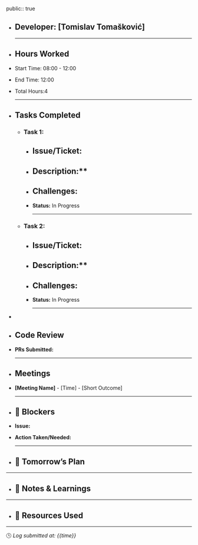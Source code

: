 public:: true

- ## Developer: [Tomislav Tomašković]
  
  ---
- ## Hours Worked
- Start Time: 08:00 - 12:00
- End Time: 12:00
- Total Hours:4
  
  ---
- ##  Tasks Completed
	- ###  Task 1:
		- **Issue/Ticket:**
			-
		- Description:**
			-
		- **Challenges:**
			-
		- **Status:**  In Progress
		  
		  ---
	- ###  Task 2:
		- **Issue/Ticket:**
			-
		- Description:**
			-
		- **Challenges:**
			-
		- **Status:**  In Progress
		  
		  ---
-
- ##  Code Review
- **PRs Submitted:** 
  
  ---
- ##  Meetings
- **[Meeting Name]** - [Time] - [Short Outcome]
  
  ---
- ## 🧱 Blockers
- **Issue:**
- **Action Taken/Needed:** 
  
  ---
- ## 📆 Tomorrow’s Plan
- ---
- ## 🧠 Notes & Learnings
- ---
- ## 🔗 Resources Used
- ---
  
  🕓 *Log submitted at: {{time}}*